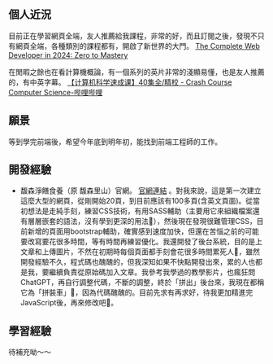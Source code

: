 ## 個人近況

目前正在學習網頁全端，友人推薦給我課程，非常的好，而且訂閱之後，發現不只有網頁全端，各種類別的課程都有，開啟了新世界的大門。
[The Complete Web Developer in 2024: Zero to Mastery](https://zerotomastery.io/courses/coding-bootcamp/)

在閒暇之餘也在看計算機概論，有一個系列的英片非常的淺顯易懂，也是友人推薦的，有中英字幕。
[【计算机科学速成课】40集全/精校 - Crash Course Computer Science-哔哩哔哩](https://b23.tv/NP9bEvb)

## 願景
等到學完前端後，希望今年底到明年初，能找到前端工程師的工作。

## 開發經驗

- 馥森淨饍食養（原 馥森里山）官網。 [官網連結](https://www.volandosatoyama.com/) 。對我來說，這是第一次建立這麼大型的網頁，從剛開始20頁，到目前應該有100多頁(含英文頁面)。從當初想法是走純手刻，練習CSS技術，有用SASS輔助（主要用它來組織檔案還有層層嵌套的語法，沒有學到更深的用法🤣），然後現在發現很難管理CSS，目前新增的頁面用bootstrap輔助，確實感到速度加快，但還在苦惱之前的可能要改寫要花很多時間，等有時間再練習優化。我還開發了後台系統，目的是上文章和上傳圖片，不然在初期時每個頁面都手刻會花很多時間累死人🤣，雖然開發經驗不久，程式碼也醜醜的，但我深知如果不快點開發出來，累的人也都是我，要繼續負責從原始碼加入文章。我參考我學過的教學影片，也瘋狂問ChatGPT，再自行調整代碼，不斷的調整，終於「拼出」後台來，我現在都稱它為「拼裝車」🤣，因為代碼醜醜的。目前先求有再求好，待我更加精進完JavaScript後，再來修改吧🙂。

## 學習經驗
待補充呦～～
